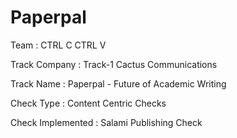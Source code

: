 # Paperpal

 Team              : CTRL C CTRL V
 
 Track Company     : Track-1 Cactus Communications
 
 Track Name        : Paperpal - Future of Academic Writing
 
 Check Type         : Content Centric Checks
 
 Check Implemented : Salami Publishing Check
 
